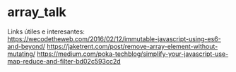 # array_talk
Links útiles e interesantes:
https://wecodetheweb.com/2016/02/12/immutable-javascript-using-es6-and-beyond/
https://jaketrent.com/post/remove-array-element-without-mutating/
https://medium.com/poka-techblog/simplify-your-javascript-use-map-reduce-and-filter-bd02c593cc2d
